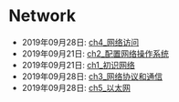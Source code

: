 # Network  
  * 2019年09月28日: [ch4_网络访问](./2019-09-28-ch4_网络访问.md)  
  * 2019年09月21日: [ch2_配置网络操作系统](./2019-09-21-ch2_配置网络操作系统.md)  
  * 2019年09月21日: [ch1_初识网络](./2019-09-21-ch1_初识网络.md)  
  * 2019年09月28日: [ch3_网络协议和通信](./2019-09-28-ch3_网络协议和通信.md)  
  * 2019年09月28日: [ch5_以太网](./2019-09-28-ch5_以太网.md)  
